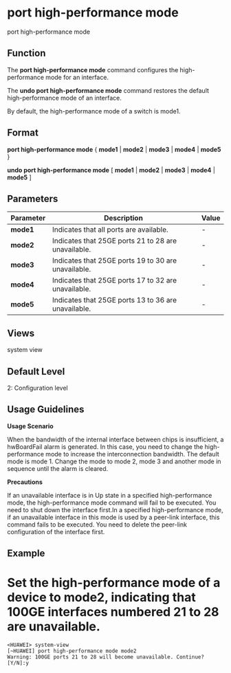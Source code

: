 port high-performance mode
==========================

port high-performance mode

Function
--------



The **port high-performance mode** command configures the high-performance mode for an interface.

The **undo port high-performance mode** command restores the default high-performance mode of an interface.



By default, the high-performance mode of a switch is mode1.


Format
------

**port high-performance mode** { **mode1** | **mode2** | **mode3** | **mode4** | **mode5** }

**undo port high-performance mode** [ **mode1** | **mode2** | **mode3** | **mode4** | **mode5** ]


Parameters
----------

| Parameter | Description | Value |
| --- | --- | --- |
| **mode1** | Indicates that all ports are available. | - |
| **mode2** | Indicates that 25GE ports 21 to 28 are unavailable. | - |
| **mode3** | Indicates that 25GE ports 19 to 30 are unavailable. | - |
| **mode4** | Indicates that 25GE ports 17 to 32 are unavailable. | - |
| **mode5** | Indicates that 25GE ports 13 to 36 are unavailable. | - |



Views
-----

system view


Default Level
-------------

2: Configuration level


Usage Guidelines
----------------

**Usage Scenario**



When the bandwidth of the internal interface between chips is insufficient, a hwBoardFail alarm is generated. In this case, you need to change the high-performance mode to increase the interconnection bandwidth. The default mode is mode 1. Change the mode to mode 2, mode 3 and another mode in sequence until the alarm is cleared.



**Precautions**



If an unavailable interface is in Up state in a specified high-performance mode, the high-performance mode command will fail to be executed. You need to shut down the interface first.In a specified high-performance mode, if an unavailable interface in this mode is used by a peer-link interface, this command fails to be executed. You need to delete the peer-link configuration of the interface first.




Example
-------

# Set the high-performance mode of a device to mode2, indicating that 100GE interfaces numbered 21 to 28 are unavailable.
```
<HUAWEI> system-view
[~HUAWEI] port high-performance mode mode2
Warning: 100GE ports 21 to 28 will become unavailable. Continue? [Y/N]:y

```